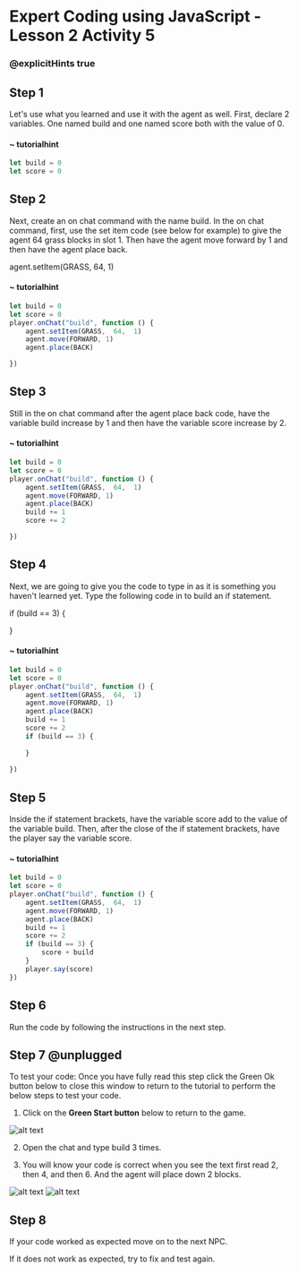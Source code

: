 # Expert Coding using JavaScript - Lesson 2 Activity 5
### @explicitHints true

## Step 1

Let's use what you learned and use it with the agent as well. 
First, declare 2 variables. One named build and one named score both with the value of 0. 

#### ~ tutorialhint
```javascript
let build = 0
let score = 0

```


## Step 2 
Next, create an on chat command with the name build.  In the on chat command, first, use the set item code (see below for example) to give the agent 64 grass blocks in slot 1.  Then have the agent move forward by 1 and then have the agent place back. 

agent.setItem(GRASS,  64,  1)
#### ~ tutorialhint
```javascript
let build = 0
let score = 0
player.onChat("build", function () {
    agent.setItem(GRASS,  64,  1)
    agent.move(FORWARD, 1)
    agent.place(BACK)

})
```


## Step 3
Still in the on chat command after the agent place back code, have the variable build increase by 1 and then have the variable score increase by 2. 

#### ~ tutorialhint
```javascript
let build = 0
let score = 0
player.onChat("build", function () {
    agent.setItem(GRASS,  64,  1)
    agent.move(FORWARD, 1)
    agent.place(BACK)
    build += 1
    score += 2

})
```


## Step 4
Next, we are going to give you the code to type in as it is something you haven't learned yet.  Type the following code in to build an if statement. 

if (build == 3) {

}



#### ~ tutorialhint
```javascript
let build = 0
let score = 0
player.onChat("build", function () {
    agent.setItem(GRASS,  64,  1)
    agent.move(FORWARD, 1)
    agent.place(BACK)
    build += 1
    score += 2
    if (build == 3) {
        
    }
    
})
```

## Step 5
Inside the if statement brackets, have the variable score add to the value of the variable build. Then, after the close of the if statement brackets, have the player say the variable score.


#### ~ tutorialhint
```javascript
let build = 0
let score = 0
player.onChat("build", function () {
    agent.setItem(GRASS,  64,  1)
    agent.move(FORWARD, 1)
    agent.place(BACK)
    build += 1
    score += 2
    if (build == 3) {
        score + build
    }
    player.say(score)
})
```

## Step 6
Run the code by following the instructions in the next step. 

## Step 7 @unplugged
To test your code:
Once you have fully read this step click the Green Ok button below to close this window to return to the tutorial to perform the below steps to test your code.

1. Click on the **Green Start button** below to return to the game.

  

![alt text](https://expertjs.codingcredentials.com/Lesson1/1.1/1.JPG?raw=true  "Start")

2. Open the chat and type build 3 times. 

2. You will know your code is correct when you see the text first read 2, then 4, and then 6. And the agent will place down 2 blocks. 

![alt text](https://expertjs.codingcredentials.com/Lesson2/2.1/2.5.png?raw=true "Code")
![alt text](https://expertjs.codingcredentials.com/Lesson2/2.1/2.5.1.png?raw=true "Code")

## Step 8

If your code worked as expected move on to the next NPC. 
  
If it does not work as expected, try to fix and test again.

